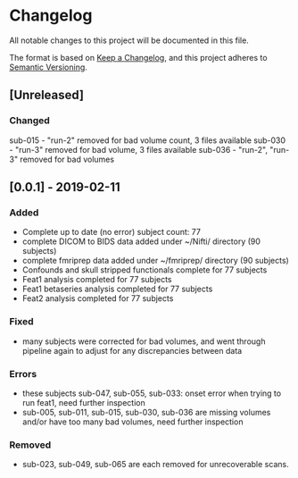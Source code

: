 # Changelog
All notable changes to this project will be documented in this file.  
  
  
The format is based on [Keep a Changelog](https://keepachangelog.com/en/1.0.0/),
and this project adheres to [Semantic Versioning](https://semver.org/spec/v2.0.0.html).

## [Unreleased]
### Changed

sub-015 - "run-2" removed for bad volume count, 3 files available 
sub-030 - "run-3" removed for bad volume, 3 files available
sub-036 - "run-2", "run-3" removed for bad volumes
  
## [0.0.1] - 2019-02-11 
### Added  
- Complete up to date (no error) subject count: 77 
- complete DICOM to BIDS data added under ~/Nifti/ directory (90 subjects)
- complete fmriprep data added under ~/fmriprep/ directory (90 subjects)
- Confounds and skull stripped functionals complete for 77 subjects
- Feat1 analysis completed for 77 subjects 
- Feat1 betaseries analysis completed for 77 subjects
- Feat2 analysis completed for 77 subjects

### Fixed  
- many subjects were corrected for bad volumes, and went through pipeline again to adjust for any discrepancies between data 

### Errors
- these subjects sub-047, sub-055, sub-033: onset error when trying to run feat1, need further inspection
- sub-005,  sub-011,  sub-015, sub-030,  sub-036 are missing volumes and/or have too many bad volumes, need further inspection


### Removed
- sub-023, sub-049, sub-065 are each removed for unrecoverable scans. 





